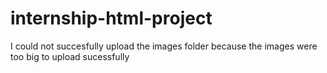 # internship-html-project
I could not succesfully upload the images folder because the images were too big to upload sucessfully
